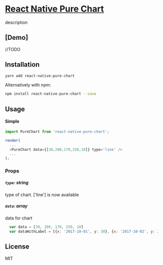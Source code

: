 # [React Native Pure Chart](https://github.com/oksktank/react-native-pure-chart)



description



## [Demo]
//TODO

## Installation



```bash
yarn add react-native-pure-chart
```

Alternatively with npm:
```bash
npm install react-native-pure-chart --save
```


## Usage

#### Simple

```js
import PureChart from 'react-native-pure-chart';

render(
  ...
  <PureChart data={[30,200,170,250,10]} type='line' />
  ...
);
```


### Props

##### `type`: string
type of chart. ['line'] is now available

##### `data`: array
data for chart 
```js 
  var data = [30, 200, 170, 250, 10] 
  var dataWithLabel = [{x: '2017-10-01', y: 30}, {x: '2017-10-02', y: 200}, {x: '2017-10-03', y:170} ... ]
```

## License
MIT
